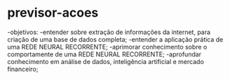 # previsor-acoes

-objetivos:
  -entender sobre extração de informações da internet, para criação de uma base de dados completa;
  -entender a aplicação prática de uma REDE NEURAL RECORRENTE;
  -aprimorar conhecimento sobre o comportamente de uma REDE NEURAL RECORRENTE;
  -aprofundar conhecimento em análise de dados, inteligência artificial e mercado financeiro;
